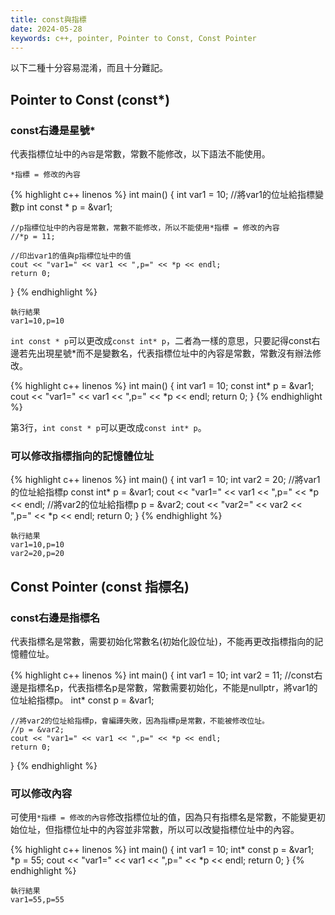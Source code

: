 ```yaml
---
title: const與指標
date: 2024-05-28
keywords: c++, pointer, Pointer to Const, Const Pointer
---
```


以下二種十分容易混淆，而且十分難記。

## Pointer to Const (const*)

### const右邊是星號*

代表指標位址中的`內容`是常數，常數不能修改，以下語法不能使用。

`*指標 = 修改的內容`

{% highlight c++ linenos %}
int main() {
    int var1 = 10;
    //將var1的位址給指標變數p
    int const * p = &var1;

    //p指標位址中的內容是常數，常數不能修改，所以不能使用*指標 = 修改的內容
    //*p = 11;
    
    //印出var1的值與p指標位址中的值
    cout << "var1=" << var1 << ",p=" << *p << endl;
    return 0;
}
{% endhighlight %}

```
執行結果
var1=10,p=10
```

`int const * p`可以更改成`const int* p`，二者為一樣的意思，只要記得const右邊若先出現星號*而不是變數名，代表指標位址中的內容是常數，常數沒有辦法修改。


{% highlight c++ linenos %}
int main() {
    int var1 = 10;
    const int* p = &var1;
    cout << "var1=" << var1 << ",p=" << *p << endl;
    return 0;
}
{% endhighlight %}

第3行，`int const * p`可以更改成`const int* p`。

### 可以修改指標指向的記憶體位址

{% highlight c++ linenos %}
int main() {
    int var1 = 10;
    int var2 = 20;
    //將var1的位址給指標p
    const int* p = &var1;
    cout << "var1=" << var1 << ",p=" << *p << endl;
    //將var2的位址給指標p
    p = &var2;
    cout << "var2=" << var2 << ",p=" << *p << endl;
    return 0;
}
{% endhighlight %}

```
執行結果
var1=10,p=10
var2=20,p=20
```


## Const Pointer (const 指標名)

### const右邊是指標名

代表指標名是常數，需要初始化常數名(初始化設位址)，不能再更改指標指向的記憶體位址。

{% highlight c++ linenos %}
int main() {
    int var1 = 10;
    int var2 = 11;
    //const右邊是指標名p，代表指標名p是常數，常數需要初始化，不能是nullptr，將var1的位址給指標p。
    int* const p = &var1;

    //將var2的位址給指標p，會編譯失敗，因為指標p是常數，不能被修改位址。
    //p = &var2;
    cout << "var1=" << var1 << ",p=" << *p << endl;
    return 0;
}
{% endhighlight %}

### 可以修改內容

可使用`*指標 = 修改的內容`修改指標位址的值，因為只有指標名是常數，不能變更初始位址，但指標位址中的內容並非常數，所以可以改變指標位址中的內容。

{% highlight c++ linenos %}
int main() {
    int var1 = 10;
    int* const p = &var1;
    *p = 55;
    cout << "var1=" << var1 << ",p=" << *p << endl;
    return 0;
}
{% endhighlight %}

```
執行結果
var1=55,p=55
```